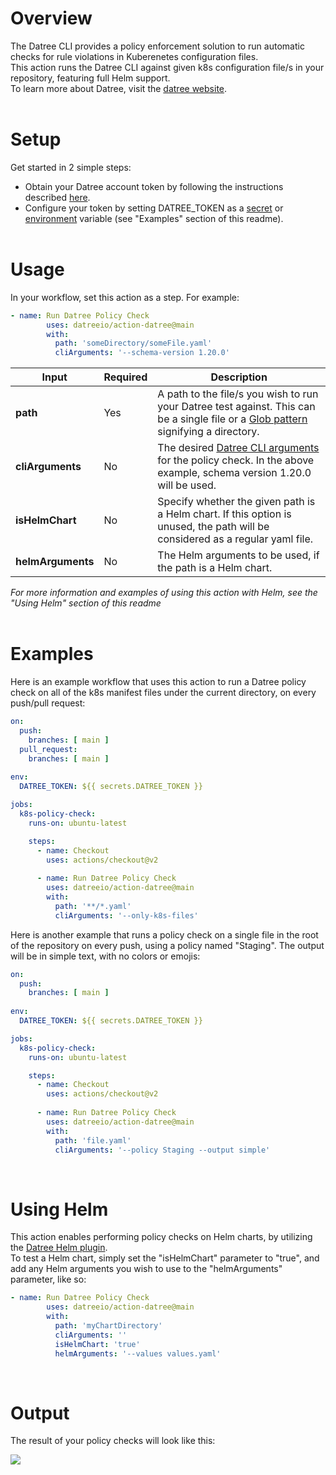 # Overview
The Datree CLI provides a policy enforcement solution to run automatic checks for rule violations in Kuberenetes configuration files.  
This action runs the Datree CLI against given k8s configuration file/s in your repository, featuring full Helm support.<br/>
To learn more about Datree, visit the [datree website](https://www.datree.io/).
<br/><br/>
# Setup
Get started in 2 simple steps:
* Obtain your Datree account token by following the instructions described [here](https://hub.datree.io/account-token).
* Configure your token by setting DATREE_TOKEN as a [secret](https://docs.github.com/en/actions/reference/encrypted-secrets) or [environment](https://docs.github.com/en/actions/reference/environment-variables) variable (see "Examples" section of this readme).  <br/><br/>


# Usage
In your workflow, set this action as a step. For example:
```yaml
- name: Run Datree Policy Check
        uses: datreeio/action-datree@main
        with:
          path: 'someDirectory/someFile.yaml'
          cliArguments: '--schema-version 1.20.0'
```
| Input | Required | Description |
| --- | ----------- | --- |
| **path** | Yes | A path to the file/s you wish to run your Datree test against. This can be a single file or a [Glob pattern](https://www.digitalocean.com/community/tools/glob) signifying a directory. |
| **cliArguments** | No | The desired [Datree CLI arguments](https://hub.datree.io/cli-arguments) for the policy check. In the above example, schema version 1.20.0 will be used.  |
| **isHelmChart** | No | Specify whether the given path is a Helm chart. If this option is unused, the path will be considered as a regular yaml file. |
| **helmArguments** | No | The Helm arguments to be used, if the path is a Helm chart. |
 
*For more information and examples of using this action with Helm, see the "Using Helm" section of this readme*
<br/><br/>
# Examples
Here is an example workflow that uses this action to run a Datree policy check on all of the k8s manifest files under the current directory, on every push/pull request:
```yaml
on:
  push:
    branches: [ main ]
  pull_request:
    branches: [ main ]
    
env:
  DATREE_TOKEN: ${{ secrets.DATREE_TOKEN }} 

jobs:
  k8s-policy-check:
    runs-on: ubuntu-latest

    steps:
      - name: Checkout
        uses: actions/checkout@v2
        
      - name: Run Datree Policy Check
        uses: datreeio/action-datree@main
        with:
          path: '**/*.yaml'
          cliArguments: '--only-k8s-files'
```  
Here is another example that runs a policy check on a single file in the root of the repository on every push, using a policy named "Staging". The output will be in simple text, with no colors or emojis:
```yaml
on:
  push:
    branches: [ main ]
    
env:
  DATREE_TOKEN: ${{ secrets.DATREE_TOKEN }} 

jobs:
  k8s-policy-check:
    runs-on: ubuntu-latest

    steps:
      - name: Checkout
        uses: actions/checkout@v2
        
      - name: Run Datree Policy Check
        uses: datreeio/action-datree@main
        with:
          path: 'file.yaml'
          cliArguments: '--policy Staging --output simple'
```  
<br/>

# Using Helm
This action enables performing policy checks on Helm charts, by utilizing the [Datree Helm plugin](https://hub.datree.io/helm-plugin).  
To test a Helm chart, simply set the "isHelmChart" parameter to "true", and add any Helm arguments you wish to use to the "helmArguments" parameter, like so:
```yaml
- name: Run Datree Policy Check
        uses: datreeio/action-datree@main
        with:
          path: 'myChartDirectory'
          cliArguments: ''
          isHelmChart: 'true'
          helmArguments: '--values values.yaml'
```
<br/>

# Output
The result of your policy checks will look like this:  

![](/Resources/output.gif)
